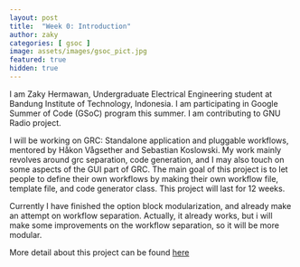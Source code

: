 ```yaml
---
layout: post
title:  "Week 0: Introduction"
author: zaky
categories: [ gsoc ]
image: assets/images/gsoc_pict.jpg
featured: true
hidden: true
---
```


I am Zaky Hermawan, Undergraduate Electrical Engineering student at Bandung Institute of Technology, Indonesia. I am participating in Google Summer of Code (GSoC) program this summer. I am contributing to GNU Radio project.

I will be working on GRC: Standalone application and pluggable workflows, mentored by Håkon Vågsether and Sebastian Koslowski. My work mainly revolves around grc separation, code generation, and I may also touch on some aspects of the GUI part of GRC. The main goal of this project is to let people to define their own workflows by making their own workflow file, template file, and code generator class. This project will last for 12 weeks.

Currently I have finished the option block modularization, and already make an attempt on workflow separation. Actually, it already works, but i will make some improvements on the workflow separation, so it will be more modular.

More detail about this project can be found [here](https://drive.google.com/drive/folders/1m5-KBWnnGckdlMTegBPwxyAzJwkCMuug)




